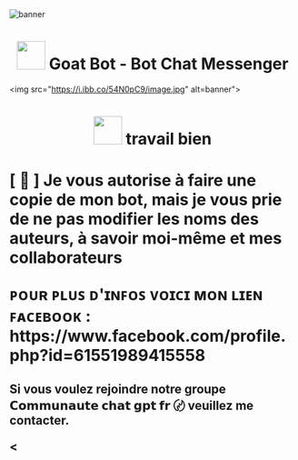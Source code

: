 

<img src="https://i.ibb.co/pQkRgYz/image.jpg" alt="banner">
<h1 align="center"><img src="https://i.ibb.co/2sZGgK1/image.jpg" width="50px"> Goat Bot - Bot Chat Messenger</h1>

<img src="https://i.ibb.co/54N0pC9/image.jpg" alt=banner">
<h1 align="center"><img
src="https://i.ibb.co/54N0pC9/image.jpg" width="50px"> travail bien  </h1> 

<p align="center">
<h1 ✰..𝗧𝗢𝗠𝗢𝗨𝗥𝗔..✰..➳𝙿𝚁𝙾𝙹𝙴𝚃💦📲>
<p>[ 🧠 ] Je vous autorise à faire une copie de mon bot, mais je vous prie de ne pas modifier les noms des auteurs, à savoir moi-même et mes collaborateurs </p>

<P> ᴩᴏᴜʀ ᴩʟᴜꜱ ᴅ'ɪɴꜰᴏꜱ ᴠᴏɪᴄɪ ᴍᴏɴ ʟɪᴇɴ ꜰᴀᴄᴇʙᴏᴏᴋ : https://www.facebook.com/profile.php?id=61551989415558 </p>

<h2  ➳..𝗧𝗢𝗥𝗘𝗞𝗜..✰..𝐅𝐀𝐌𝐈𝐋𝐘 >
<P> Si vous voulez rejoindre notre groupe 𝗖𝗼𝗺𝗺𝘂𝗻𝗮𝘂𝘁𝗲 𝗰𝗵𝗮𝘁 𝗴𝗽𝘁 𝗳𝗿  〄 veuillez me contacter. </P>
  
<
